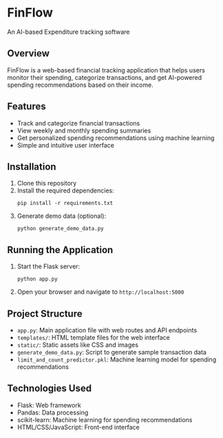 # FinFlow
An AI-based Expenditure tracking software

## Overview
FinFlow is a web-based financial tracking application that helps users monitor their spending, categorize transactions, and get AI-powered spending recommendations based on their income.

## Features
- Track and categorize financial transactions
- View weekly and monthly spending summaries
- Get personalized spending recommendations using machine learning
- Simple and intuitive user interface

## Installation
1. Clone this repository
2. Install the required dependencies:
   ```
   pip install -r requirements.txt
   ```
3. Generate demo data (optional):
   ```
   python generate_demo_data.py
   ```

## Running the Application
1. Start the Flask server:
   ```
   python app.py
   ```
2. Open your browser and navigate to `http://localhost:5000`

## Project Structure
- `app.py`: Main application file with web routes and API endpoints
- `templates/`: HTML template files for the web interface
- `static/`: Static assets like CSS and images
- `generate_demo_data.py`: Script to generate sample transaction data
- `limit_and_count_predictor.pkl`: Machine learning model for spending recommendations

## Technologies Used
- Flask: Web framework
- Pandas: Data processing
- scikit-learn: Machine learning for spending recommendations
- HTML/CSS/JavaScript: Front-end interface
